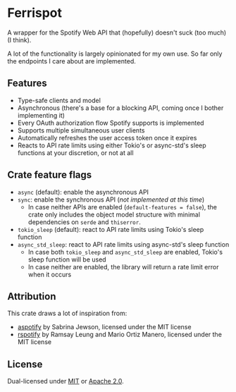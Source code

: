 # Ferrispot

A wrapper for the Spotify Web API that (hopefully) doesn't suck (too much) (I think).

A lot of the functionality is largely opinionated for my own use. So far only the endpoints I care about are implemented.

## Features

-   Type-safe clients and model
-   Asynchronous (there's a base for a blocking API, coming once I bother implementing it)
-   Every OAuth authorization flow Spotify supports is implemented
-   Supports multiple simultaneous user clients
-   Automatically refreshes the user access token once it expires
-   Reacts to API rate limits using either Tokio's or async-std's sleep functions at your discretion, or not at all

## Crate feature flags

-   `async` (default): enable the asynchronous API
-   `sync`: enable the synchronous API (*not implemented at this time*)
    -   In case neither APIs are enabled (`default-features = false`), the crate only includes the object model structure with minimal dependencies on `serde` and `thiserror`.
-   `tokio_sleep` (default): react to API rate limits using Tokio's sleep function
-   `async_std_sleep`: react to API rate limits using async-std's sleep function
    -   In case both `tokio_sleep` and `async_std_sleep` are enabled, Tokio's sleep function will be used
    -   In case neither are enabled, the library will return a rate limit error when it occurs

## Attribution

This crate draws a lot of inspiration from:

-   [aspotify](https://github.com/SabrinaJewson/aspotify) by Sabrina Jewson, licensed under the MIT license
-   [rspotify](https://github.com/ramsayleung/rspotify) by Ramsay Leung and Mario Ortiz Manero, licensed under the MIT license

## License

Dual-licensed under [MIT](LICENSE-MIT) or [Apache 2.0](LICENSE-APACHE).
